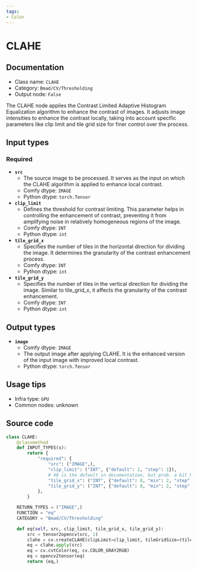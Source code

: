 ```yaml
---
tags:
- Color
---
```


# CLAHE
## Documentation
- Class name: `CLAHE`
- Category: `Bmad/CV/Thresholding`
- Output node: `False`

The CLAHE node applies the Contrast Limited Adaptive Histogram Equalization algorithm to enhance the contrast of images. It adjusts image intensities to enhance the contrast locally, taking into account specific parameters like clip limit and tile grid size for finer control over the process.
## Input types
### Required
- **`src`**
    - The source image to be processed. It serves as the input on which the CLAHE algorithm is applied to enhance local contrast.
    - Comfy dtype: `IMAGE`
    - Python dtype: `torch.Tensor`
- **`clip_limit`**
    - Defines the threshold for contrast limiting. This parameter helps in controlling the enhancement of contrast, preventing it from amplifying noise in relatively homogeneous regions of the image.
    - Comfy dtype: `INT`
    - Python dtype: `int`
- **`tile_grid_x`**
    - Specifies the number of tiles in the horizontal direction for dividing the image. It determines the granularity of the contrast enhancement process.
    - Comfy dtype: `INT`
    - Python dtype: `int`
- **`tile_grid_y`**
    - Specifies the number of tiles in the vertical direction for dividing the image. Similar to tile_grid_x, it affects the granularity of the contrast enhancement.
    - Comfy dtype: `INT`
    - Python dtype: `int`
## Output types
- **`image`**
    - Comfy dtype: `IMAGE`
    - The output image after applying CLAHE. It is the enhanced version of the input image with improved local contrast.
    - Python dtype: `torch.Tensor`
## Usage tips
- Infra type: `GPU`
- Common nodes: unknown


## Source code
```python
class CLAHE:
    @classmethod
    def INPUT_TYPES(s):
        return {
            "required": {
                "src": ("IMAGE",),
                "clip_limit": ("INT", {"default": 2, "step": 1}),
                # 40 is the default in documentation, but prob. a bit high no?
                "tile_grid_x": ("INT", {"default": 8, "min": 2, "step": 1}),
                "tile_grid_y": ("INT", {"default": 8, "min": 2, "step": 1}),
            },
        }

    RETURN_TYPES = ("IMAGE",)
    FUNCTION = "eq"
    CATEGORY = "Bmad/CV/Thresholding"

    def eq(self, src, clip_limit, tile_grid_x, tile_grid_y):
        src = tensor2opencv(src, 1)
        clahe = cv.createCLAHE(clipLimit=clip_limit, tileGridSize=(tile_grid_x, tile_grid_y))
        eq = clahe.apply(src)
        eq = cv.cvtColor(eq, cv.COLOR_GRAY2RGB)
        eq = opencv2tensor(eq)
        return (eq,)

```
